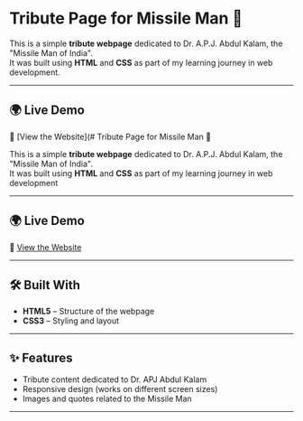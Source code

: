 # Tribute Page for Missile Man 🚀

This is a simple **tribute webpage** dedicated to Dr. A.P.J. Abdul Kalam, the "Missile Man of India".  
It was built using **HTML** and **CSS** as part of my learning journey in web development.

---

## 🌍 Live Demo
🔗 [View the Website](# Tribute Page for Missile Man 🚀

This is a simple **tribute webpage** dedicated to Dr. A.P.J. Abdul Kalam, the "Missile Man of India".  
It was built using **HTML** and **CSS** as part of my learning journey in web development

---

## 🌍 Live Demo
🔗 [View the Website](https://sugeshan19.github.io/shop)

---


## 🛠️ Built With
- **HTML5** – Structure of the webpage  
- **CSS3** – Styling and layout  

---

## ✨ Features
- Tribute content dedicated to Dr. APJ Abdul Kalam  
- Responsive design (works on different screen sizes)  
- Images and quotes related to the Missile Man  

---

